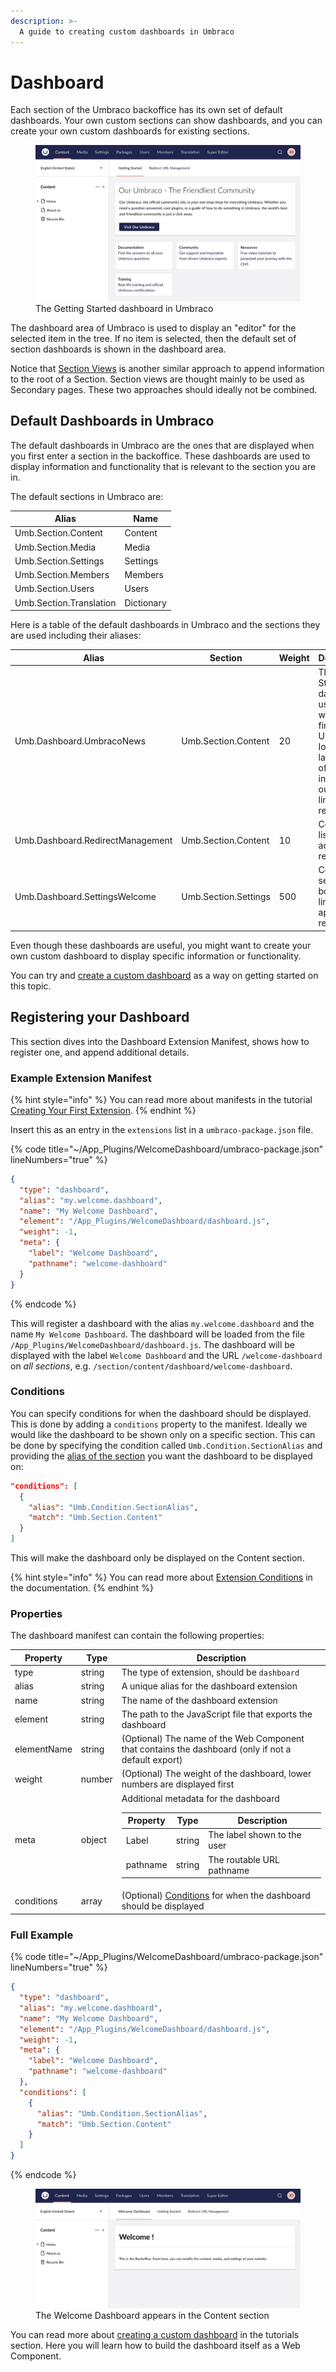 ```yaml
---
description: >-
  A guide to creating custom dashboards in Umbraco
---
```


# Dashboard

Each section of the Umbraco backoffice has its own set of default dashboards. Your own custom sections can show dashboards, and you can create your own custom dashboards for existing sections.

<figure>
<img alt="The Getting Started dashboard in Umbraco" src="./images/getting-started-dashboard.jpg" />
<figcaption>The Getting Started dashboard in Umbraco</figcaption>
</figure>

The dashboard area of Umbraco is used to display an "editor" for the selected item in the tree. If no item is selected, then the default set of section dashboards is shown in the dashboard area.

Notice that [Section Views](./section-trees/sections/section-view.md) is another similar approach to append information to the root of a Section. Section views are thought mainly to be used as Secondary pages. These two approaches should ideally not be combined.

## Default Dashboards in Umbraco

The default dashboards in Umbraco are the ones that are displayed when you first enter a section in the backoffice. These dashboards are used to display information and functionality that is relevant to the section you are in.

The default sections in Umbraco are:

| Alias | Name |
| --- | --- |
| Umb.Section.Content | Content |
| Umb.Section.Media | Media |
| Umb.Section.Settings | Settings |
| Umb.Section.Members | Members |
| Umb.Section.Users | Users |
| Umb.Section.Translation | Dictionary |

Here is a table of the default dashboards in Umbraco and the sections they are used including their aliases:

| Alias | Section | Weight | Description |
| --- | --- | --- | --- |
| Umb.Dashboard.UmbracoNews | Umb.Section.Content | 20 | The Getting Started dashboard users see when they first enter Umbraco. Iontains the latest news of Umbraco including outbound links to resources |
| Umb.Dashboard.RedirectManagement | Umb.Section.Content | 10 | Contains a list of active URL redirects |
| Umb.Dashboard.SettingsWelcome | Umb.Section.Settings | 500 | Contains a set of boxes with links to appropriate resources |

Even though these dashboards are useful, you might want to create your own custom dashboard to display specific information or functionality.

You can try and [create a custom dashboard](../../tutorials/creating-a-custom-dashboard/) as a way on getting started on this topic.

## Registering your Dashboard

This section dives into the Dashboard Extension Manifest, shows how to register one, and append additional details.

### Example Extension Manifest

{% hint style="info" %}
You can read more about manifests in the tutorial [Creating Your First Extension](../tutorials/creating-your-first-extension.md).
{% endhint %}

Insert this as an entry in the `extensions` list in a `umbraco-package.json` file.

{% code title="~/App_Plugins/WelcomeDashboard/umbraco-package.json" lineNumbers="true" %}

```json
{
  "type": "dashboard",
  "alias": "my.welcome.dashboard",
  "name": "My Welcome Dashboard",
  "element": "/App_Plugins/WelcomeDashboard/dashboard.js",
  "weight": -1,
  "meta": {
    "label": "Welcome Dashboard",
    "pathname": "welcome-dashboard"
  }
}
```

{% endcode %}

This will register a dashboard with the alias `my.welcome.dashboard` and the name `My Welcome Dashboard`. The dashboard will be loaded from the file `/App_Plugins/WelcomeDashboard/dashboard.js`. The dashboard will be displayed with the label `Welcome Dashboard` and the URL `/welcome-dashboard` on *all sections*, e.g. `/section/content/dashboard/welcome-dashboard`.

### Conditions

You can specify conditions for when the dashboard should be displayed. This is done by adding a `conditions` property to the manifest. Ideally we would like the dashboard to be shown only on a specific section. This can be done by specifying the condition called `Umb.Condition.SectionAlias` and providing the [alias of the section](#default-dashboards-in-umbraco) you want the dashboard to be displayed on:

```json
"conditions": [
  {
    "alias": "Umb.Condition.SectionAlias",
    "match": "Umb.Section.Content"
  }
]
```

This will make the dashboard only be displayed on the Content section.

{% hint style="info" %}
You can read more about [Extension Conditions](./backoffice-setup/extension-registry/extension-conditions.md) in the documentation.
{% endhint %}

### Properties

The dashboard manifest can contain the following properties:

| Property | Type | Description |
| --- | --- | --- |
| type | string | The type of extension, should be `dashboard` |
| alias | string | A unique alias for the dashboard extension |
| name | string | The name of the dashboard extension |
| element | string | The path to the JavaScript file that exports the dashboard |
| elementName | string | (Optional) The name of the Web Component that contains the dashboard (only if not a default export) |
| weight | number | (Optional) The weight of the dashboard, lower numbers are displayed first |
| meta | object | Additional metadata for the dashboard <table><thead><tr><th>Property</th><th>Type</th><th>Description</th></tr></thead><tbody><tr><td>Label</td><td>string</td><td>The label shown to the user</td></tr><tr><td>pathname</td><td>string</td><td>The routable URL pathname</td></tr></tbody></table> |
| conditions | array | (Optional) [Conditions](./backoffice-setup/extension-registry/extension-conditions.md) for when the dashboard should be displayed |

### Full Example

{% code title="~/App_Plugins/WelcomeDashboard/umbraco-package.json" lineNumbers="true" %}

```json
{
  "type": "dashboard",
  "alias": "my.welcome.dashboard",
  "name": "My Welcome Dashboard",
  "element": "/App_Plugins/WelcomeDashboard/dashboard.js",
  "weight": -1,
  "meta": {
    "label": "Welcome Dashboard",
    "pathname": "welcome-dashboard"
  },
  "conditions": [
    {
      "alias": "Umb.Condition.SectionAlias",
      "match": "Umb.Section.Content"
    }
  ]
}
```

{% endcode %}

<figure>
<img alt="The Welcome Dashboard shown in the Content section" src="./images/welcome-dashboard.jpg" />
<figcaption>The Welcome Dashboard appears in the Content section</figcaption>
</figure>

You can read more about [creating a custom dashboard](../tutorials/creating-a-custom-dashboard/README.md) in the tutorials section. Here you will learn how to build the dashboard itself as a Web Component.
